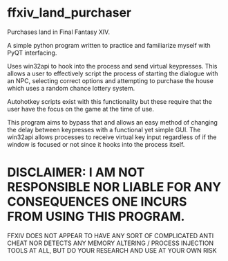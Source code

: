 # ffxiv_land_purchaser

Purchases land in Final Fantasy XIV.

A simple python program written to practice and familiarize myself with PyQT interfacing. 

Uses win32api to hook into the process and send virtual keypresses. This allows a user to effectively script the process of starting the dialogue with an NPC, selecting
correct options and attempting to purchase the house which uses a random chance lottery system. 

Autohotkey scripts exist with this functionality but these require that the user have the focus on the game at the time of use.

This program aims to bypass that and allows an easy method of changing the delay between keypresses with a functional yet simple GUI. The win32api allows processes to receive
virtual key input regardless of if the window is focused or not since it hooks into the process itself. 


# DISCLAIMER: I AM NOT RESPONSIBLE NOR LIABLE FOR ANY CONSEQUENCES ONE INCURS FROM USING THIS PROGRAM.

FFXIV DOES NOT APPEAR TO HAVE ANY SORT OF COMPLICATED ANTI CHEAT NOR DETECTS ANY MEMORY ALTERING / PROCESS INJECTION TOOLS AT ALL, BUT DO YOUR RESEARCH AND USE AT YOUR OWN RISK
